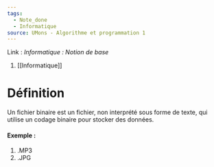 ```yaml
---
tags:
  - Note_done
  - Informatique
source: UMons - Algorithme et programmation 1
---
```


Link : 
_Informatique : Notion de base_
1. [[Informatique]]

# Définition
Un fichier binaire est un fichier, non interprété sous forme de texte, qui utilise un codage binaire pour stocker des données.

#### Exemple :
1. .MP3 
2. .JPG